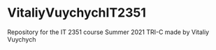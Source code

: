 # VitaliyVuychychIT2351
Repository for the IT 2351 course Summer 2021 TRI-C made by Vitaliy Vuychych
